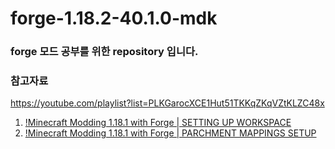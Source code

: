 # forge-1.18.2-40.1.0-mdk

### forge 모드 공부를 위한 repository 입니다.

### 참고자료
https://youtube.com/playlist?list=PLKGarocXCE1Hut51TKKqZKqVZtKLZC48x


1. [!Minecraft Modding 1.18.1 with Forge | SETTING UP WORKSPACE](https://youtu.be/eqY17yWENEI)
2. [!Minecraft Modding 1.18.1 with Forge | PARCHMENT MAPPINGS SETUP](https://youtu.be/x1B5DgyShG4)
